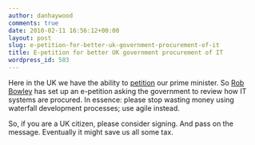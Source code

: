 ```yaml
---
author: danhaywood
comments: true
date: 2010-02-11 16:56:12+00:00
layout: post
slug: e-petition-for-better-uk-government-procurement-of-it
title: E-petition for better UK government procurement of IT
wordpress_id: 503
---
```


Here in the UK we have the ability to [petition](http://petitions.number10.gov.uk/ITProcessReview/) our prime minister.  So [Rob Bowley](http://blog.robbowley.net/2010/02/02/sign-my-petition-to-the-pm-to-demand-the-uk-govt-reviews-its-failed-it-processes/) has set up an e-petition asking the government to review how IT systems are procured.  In essence:  please stop wasting money using waterfall development processes; use agile instead.

So, if you are a UK citizen, please consider signing.  And pass on the message.  Eventually it might save us all some tax.
